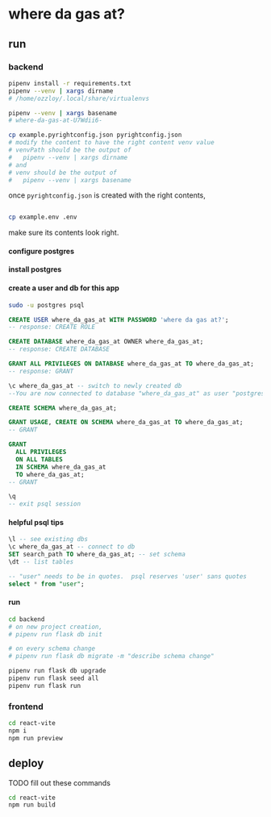 # where da gas at?

## run

### backend

```bash
pipenv install -r requirements.txt
pipenv --venv | xargs dirname
# /home/ozzloy/.local/share/virtualenvs

pipenv --venv | xargs basename
# where-da-gas-at-U7Wdii6-

cp example.pyrightconfig.json pyrightconfig.json
# modify the content to have the right content venv value
# venvPath should be the output of
#   pipenv --venv | xargs dirname
# and
# venv should be the output of
#   pipenv --venv | xargs basename
```

once `pyrightconfig.json` is created with the right contents,

```bash

cp example.env .env
```

make sure its contents look right.

#### configure postgres

#### install postgres

#### create a user and db for this app

```bash
sudo -u postgres psql
```

```sql
CREATE USER where_da_gas_at WITH PASSWORD 'where da gas at?';
-- response: CREATE ROLE

CREATE DATABASE where_da_gas_at OWNER where_da_gas_at;
-- response: CREATE DATABASE

GRANT ALL PRIVILEGES ON DATABASE where_da_gas_at TO where_da_gas_at;
-- response: GRANT

\c where_da_gas_at -- switch to newly created db
--You are now connected to database "where_da_gas_at" as user "postgres".

CREATE SCHEMA where_da_gas_at;

GRANT USAGE, CREATE ON SCHEMA where_da_gas_at TO where_da_gas_at;
-- GRANT

GRANT
  ALL PRIVILEGES
  ON ALL TABLES
  IN SCHEMA where_da_gas_at
  TO where_da_gas_at;
-- GRANT

\q
-- exit psql session
```

#### helpful psql tips

```sql
\l -- see existing dbs
\c where_da_gas_at -- connect to db
SET search_path TO where_da_gas_at; -- set schema
\dt -- list tables

-- "user" needs to be in quotes.  psql reserves 'user' sans quotes
select * from "user";
```

#### run

```bash
cd backend
# on new project creation,
# pipenv run flask db init

# on every schema change
# pipenv run flask db migrate -m "describe schema change"

pipenv run flask db upgrade
pipenv run flask seed all
pipenv run flask run
```

### frontend

```bash
cd react-vite
npm i
npm run preview
```

## deploy

TODO fill out these commands

```bash
cd react-vite
npm run build
```

   <!-- ```bash
   pipenv shell
   ```

   ```bash
   flask db upgrade
   ```

   ```bash
   flask seed all
   ```

   ```bash
   flask run
   ``` -->
